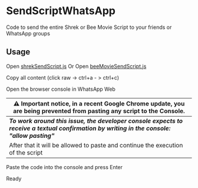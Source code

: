 # SendScriptWhatsApp

Code to send the entire Shrek or Bee Movie Script to your friends or WhatsApp groups

## Usage

Open [shrekSendScript.js](https://github.com/Matt-Fontes/SendScriptWhatsApp/blob/main/shrekSendScript.js)
Or
Open [beeMovieSendScript.js](https://github.com/Matt-Fontes/SendScriptWhatsApp/blob/main/beeMovieSendScript.js)

Copy all content (click raw -> ctrl+a - > ctrl+c)

Open the browser console in WhatsApp Web  

|  ⚠️ Important notice, in a recent Google Chrome update, you are being prevented from pasting any script to the Console.|
|--|
|  ***To work around this issue, the developer console expects to receive a textual confirmation by writing in the console: "allow pasting"***|  
|After that it will be allowed to paste and continue the execution of the script|


Paste the code into the console and press Enter

Ready